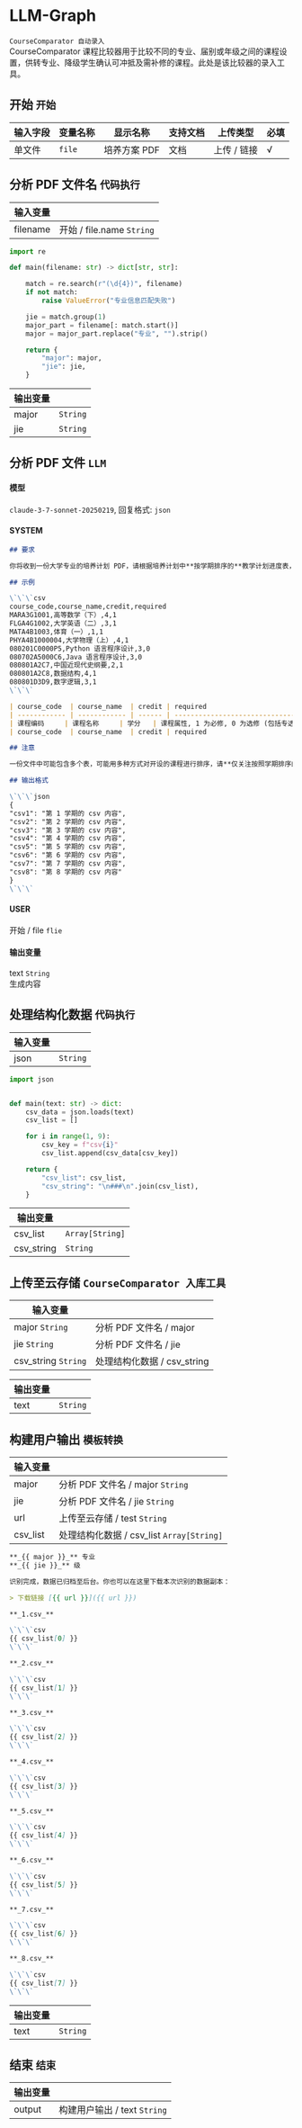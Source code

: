 # LLM-Graph

`CourseComparator 自动录入`  
CourseComparator 课程比较器用于比较不同的专业、届别或年级之间的课程设置，供转专业、降级学生确认可冲抵及需补修的课程。此处是该比较器的录入工具。

## 开始 `开始`

| 输入字段 | 变量名称 | 显示名称     | 支持文档 | 上传类型    | 必填 |
| -------- | -------- | ------------ | -------- | ----------- | ---- |
| 单文件   | `file`   | 培养方案 PDF | 文档     | 上传 / 链接 | √    |

## 分析 PDF 文件名 `代码执行`

| 输入变量 |                           |
| -------- | ------------------------- |
| filename | 开始 / file.name `String` |

```python
import re

def main(filename: str) -> dict[str, str]:

    match = re.search(r"(\d{4})", filename)
    if not match:
        raise ValueError("专业信息匹配失败")

    jie = match.group(1)
    major_part = filename[: match.start()]
    major = major_part.replace("专业", "").strip()

    return {
        "major": major,
        "jie": jie,
    }

```

| 输出变量 |          |
| -------- | -------- |
| major    | `String` |
| jie      | `String` |

## 分析 PDF 文件 `LLM`

#### 模型

`claude-3-7-sonnet-20250219`, 回复格式: `json`

#### SYSTEM

```markdown
## 要求

你将收到一份大学专业的培养计划 PDF，请根据培养计划中**按学期排序的**教学计划进度表，列出每学期的 `课程编码`、`课程名称`、`学分`、`课程属性`，并按学期分别输出为 `1.csv` ~ `8.csv`。

## 示例

\`\`\`csv
course_code,course_name,credit,required
MARA3G1001,高等数学（下）,4,1
FLGA4G1002,大学英语（二）,3,1
MATA4B1003,体育（一）,1,1
PHYA4B1000004,大学物理（上）,4,1
080201C0000P5,Python 语言程序设计,3,0
080702A5000C6,Java 语言程序设计,3,0
080801A2C7,中国近现代史纲要,2,1
080801A2C8,数据结构,4,1
080801D3D9,数字逻辑,3,1
\`\`\`

| course_code  | course_name  | credit | required                                 |
| ------------ | ------------ | ------ | ---------------------------------------- |
| 课程编码     | 课程名称     | 学分   | 课程属性, 1 为必修, 0 为选修 (包括专选)  |
| course_code  | course_name  | credit | required                                 |

## 注意

一份文件中可能包含多个表，可能用多种方式对开设的课程进行排序，请**仅关注按照学期排序的课程**。

## 输出格式

\`\`\`json
{
"csv1": "第 1 学期的 csv 内容",
"csv2": "第 2 学期的 csv 内容",
"csv3": "第 3 学期的 csv 内容",
"csv4": "第 4 学期的 csv 内容",
"csv5": "第 5 学期的 csv 内容",
"csv6": "第 6 学期的 csv 内容",
"csv7": "第 7 学期的 csv 内容",
"csv8": "第 8 学期的 csv 内容"
}
\`\`\`
```

#### USER

开始 / file `flie`

#### 输出变量

text `String`  
生成内容

## 处理结构化数据 `代码执行`

| 输入变量 |          |
| -------- | -------- |
| json     | `String` |

```python
import json


def main(text: str) -> dict:
    csv_data = json.loads(text)
    csv_list = []

    for i in range(1, 9):
        csv_key = f"csv{i}"
        csv_list.append(csv_data[csv_key])

    return {
        "csv_list": csv_list,
        "csv_string": "\n###\n".join(csv_list),
    }

```

| 输出变量   |                 |
| ---------- | --------------- |
| csv_list   | `Array[String]` |
| csv_string | `String`        |

## 上传至云存储 `CourseComparator 入库工具`

| 输入变量            |                             |
| ------------------- | --------------------------- |
| major `String`      | 分析 PDF 文件名 / major     |
| jie `String`        | 分析 PDF 文件名 / jie       |
| csv_string `String` | 处理结构化数据 / csv_string |

| 输出变量 |          |
| -------- | -------- |
| text     | `String` |

## 构建用户输出 `模板转换`

| 输入变量 |                                           |
| -------- | ----------------------------------------- |
| major    | 分析 PDF 文件名 / major `String`          |
| jie      | 分析 PDF 文件名 / jie `String`            |
| url      | 上传至云存储 / test `String`              |
| csv_list | 处理结构化数据 / csv_list `Array[String]` |

```markdown
**_{{ major }}_** 专业  
**_{{ jie }}_** 级

识别完成，数据已归档至后台。你也可以在这里下载本次识别的数据副本：

> 下载链接 [{{ url }}]({{ url }})

**_1.csv_**

\`\`\`csv
{{ csv_list[0] }}
\`\`\`

**_2.csv_**

\`\`\`csv
{{ csv_list[1] }}
\`\`\`

**_3.csv_**

\`\`\`csv
{{ csv_list[2] }}
\`\`\`

**_4.csv_**

\`\`\`csv
{{ csv_list[3] }}
\`\`\`

**_5.csv_**

\`\`\`csv
{{ csv_list[4] }}
\`\`\`

**_6.csv_**

\`\`\`csv
{{ csv_list[5] }}
\`\`\`

**_7.csv_**

\`\`\`csv
{{ csv_list[6] }}
\`\`\`

**_8.csv_**

\`\`\`csv
{{ csv_list[7] }}
\`\`\`
```

| 输出变量 |          |
| -------- | -------- |
| text     | `String` |

## 结束 `结束`

| 输出变量 |                              |
| -------- | ---------------------------- |
| output   | 构建用户输出 / text `String` |
